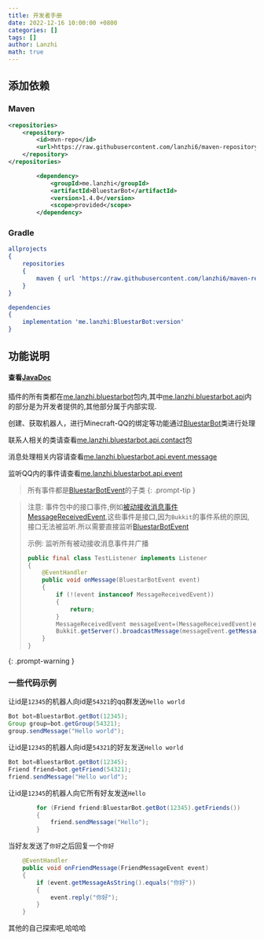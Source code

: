 ```yaml
---
title: 开发者手册
date: 2022-12-16 10:00:00 +0800
categories: []
tags: []
author: Lanzhi
math: true
---
```


## 添加依赖

### Maven

```xml
<repositories>        
    <repository>
        <id>mvn-repo</id>
        <url>https://raw.githubusercontent.com/lanzhi6/maven-repository/main</url>
    </repository>
</repositories>
```

```xml
        <dependency>
            <groupId>me.lanzhi</groupId>
            <artifactId>BluestarBot</artifactId>
            <version>1.4.0</version>
            <scope>provided</scope>
        </dependency>
```

### Gradle

```cmake
allprojects 
{
    repositories
    {
    	maven { url 'https://raw.githubusercontent.com/lanzhi6/maven-repository/main' }
    }
}
```

```cmake
dependencies 
{
    implementation 'me.lanzhi:BluestarBot:version'
}
```

## 功能说明

#### 查看[JavaDoc](https://bluestarbot.lanzhi.me/javadoc)

插件的所有类都在[me.lanzhi.bluestarbot](https://bluestarbot.lanzhi.me/javadoc/me/lanzhi/bluestarbot/package-summary.html)包内,其中[me.lanzhi.bluestarbot.api](https://bluestarbot.lanzhi.me/javadoc/me/lanzhi/bluestarbot/api/package-summary.html)内的部分是为开发者提供的,其他部分属于内部实现.

创建、获取机器人，进行Minecraft-QQ的绑定等功能通过[BluestarBot](https://bluestarbot.lanzhi.me/javadoc/me/lanzhi/bluestarbot/api/BluestarBot.html)类进行处理

联系人相关的类请查看[me.lanzhi.bluestarbot.api.contact](https://bluestarbot.lanzhi.me/javadoc/me/lanzhi/bluestarbot/api/contact/package-summary.html)包

消息处理相关内容请查看[me.lanzhi.bluestarbot.api.event.message](https://bluestarbot.lanzhi.me/javadoc/me/lanzhi/bluestarbot/api/event/message/package-summary.html)

监听QQ内的事件请查看[me.lanzhi.bluestarbot.api.event](https://bluestarbot.lanzhi.me/javadoc/me/lanzhi/bluestarbot/api/event/package-summary.html)

> 所有事件都是[BluestarBotEvent](https://bluestarbot.lanzhi.me/javadoc/me/lanzhi/bluestarbot/api/event/BluestarBotEvent.html)的子类
{: .prompt-tip }

> 注意: 事件包中的接口事件,例如[被动接收消息事件MessageReceivedEvent](https://bluestarbot.lanzhi.me/javadoc/me/lanzhi/bluestarbot/api/event/MessageReceivedEvent.html),这些事件是接口,因为`Bukkit`的事件系统的原因,接口无法被监听.所以需要直接监听[BluestarBotEvent](https://bluestarbot.lanzhi.me/javadoc/me/lanzhi/bluestarbot/api/event/BluestarBotEvent.html)
>
> 示例: 监听所有被动接收消息事件并广播
>
> ```java
> public final class TestListener implements Listener
> {
>     @EventHandler
>     public void onMessage(BluestarBotEvent event)
>     {
>         if (!(event instanceof MessageReceivedEvent))
>         {
>             return;
>         }
>         MessageReceivedEvent messageEvent=(MessageReceivedEvent)event;
>         Bukkit.getServer().broadcastMessage(messageEvent.getMessageAsString());
>     }
> }
> ```
{: .prompt-warning }

### 一些代码示例

让id是`12345`的机器人向id是`54321`的qq群发送`Hello world`

```java
Bot bot=BluestarBot.getBot(12345);
Group group=bot.getGroup(54321);
group.sendMessage("Hello world");
```

让id是`12345`的机器人向id是`54321`的好友发送`Hello world`

```java
Bot bot=BluestarBot.getBot(12345);
Friend friend=bot.getFriend(54321);
friend.sendMessage("Hello world");
```

让id是`12345`的机器人向它所有好友发送`Hello`

```java
        for (Friend friend:BluestarBot.getBot(12345).getFriends())
        {
            friend.sendMessage("Hello");
        }
```

当好友发送了`你好`之后回复一个`你好`

```java
    @EventHandler
    public void onFriendMessage(FriendMessageEvent event)
    {
        if (event.getMessageAsString().equals("你好"))
        {
            event.reply("你好");
        }
    }
```

其他的自己探索吧,哈哈哈